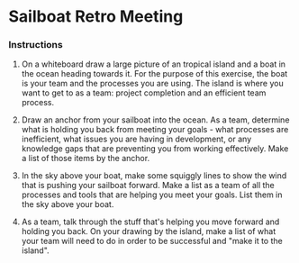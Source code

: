 # Sailboat Retro Meeting

### Instructions

1. On a whiteboard draw a large picture of an tropical island and a boat in the ocean heading towards it. For the purpose of this exercise, the boat is your team and the processes you are using. The island is where you want to get to as a team: project completion and an efficient team process.

2. Draw an anchor from your sailboat into the ocean. As a team, determine what is holding you back from meeting your goals - what processes are inefficient, what issues you are having in development, or any knowledge gaps that are preventing you from working effectively. Make a list of those items by the anchor.

3. In the sky above your boat, make some squiggly lines to show the wind that is pushing your sailboat forward. Make a list as a team of all the processes and tools that are helping you meet your goals. List them in the sky above your boat.

4. As a team, talk through the stuff that's helping you move forward and holding you back. On your drawing by the island, make a list of what your team will need to do in order to be successful and "make it to the island".
